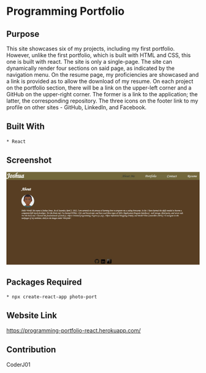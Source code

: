 # Programming Portfolio

## Purpose 
This site showcases six of my projects, including my first portfolio. However, unlike the first portfolio, which is built with HTML and CSS, this one is built with react. The site is only a single-page. The site can dynamically render four sections on said page, as indicated by the navigation menu. On the resume page, my proficiencies are showcased and a link is provided as to allow the download of my resume. On each project on the portfolio section, there will be a link on the upper-left corner and a GitHub on the upper-right corner. The former is a link to the application; the latter, the corresponding repository. The three icons on the footer link to my profile on other sites - GitHub, LinkedIn, and Facebook.

## Built With
    * React

## Screenshot
![Alt text](./src/assets/images/screenshot.JPG "Programming Portfolio")

## Packages Required
    * npx create-react-app photo-port

## Website Link
https://programming-portfolio-react.herokuapp.com/

## Contribution
CoderJ01 